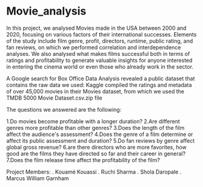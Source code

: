 # Movie_analysis

In this project, we analysed Movies made in the USA between 2000 and 2020, focusing on various factors of their international successes. Elements of the study include film genre, profit, directors, runtime, public rating, and fan reviews, on which we performed correlation and interdependence analyses. We also analysed what makes films successful both in terms of ratings and profitability to generate valuable insights for anyone interested in entering the cinema world or even those who already work in the sector.

A Google search for Box Office Data Analysis revealed a public dataset that contains the raw data we used:
Kaggle compiled the ratings and metadata of over 45,000 movies in their Movies dataset, from which we used the TMDB 5000 Movie Dataset.csv.zip file

The questions we answered are the following:

1.Do movies become profitable with a longer duration?
2.Are different genres more profitable than other genres?
3.Does the length of the film affect the audience's assessment?
4.Does the genre of a film determine or affect its public assessment and duration?
5.Do fan reviews by genre affect global gross revenue?
6.are there directors who are more favorites, how good are the films they have directed so far and their career in general?
7.Does the film release time affect the profitability of the film?

Project Members:
. Kouamé Kouassi
. Ruchi Sharma
. Shola Daropale
. Marcus William Garnham
